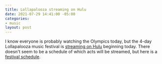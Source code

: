 ```yaml
---
title: Lollapalooza streaming on Hulu
date: 2021-07-29 14:41:00 -05:00
categories:
- music
layout: post
---
```


I know everyone is probably watching the Olympics today, but the 4-day Lollapalooza music festival is [streaming on Hulu](https://www.hulu.com/lollapalooza) beginning today. There doesn't seem to be a schedule of which acts will be streamed, but here is a [festival schedule](https://www.lollapalooza.com/schedule).